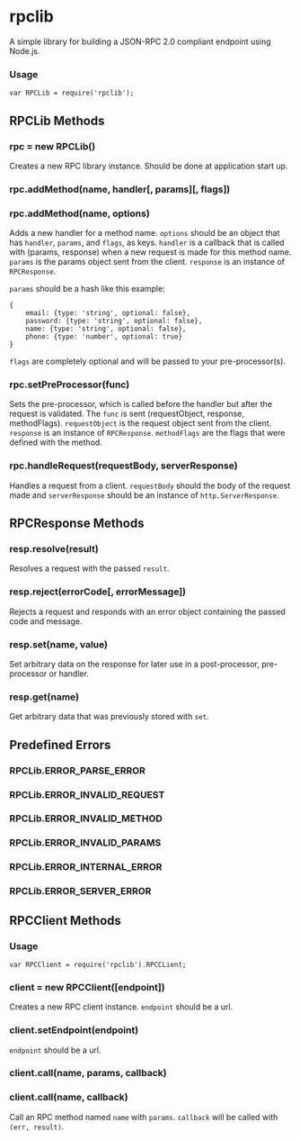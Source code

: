 # rpclib #

A simple library for building a JSON-RPC 2.0 compliant endpoint using Node.js.

### Usage ###

```JS
var RPCLib = require('rpclib');
```

## RPCLib Methods ##

### rpc = new RPCLib() ###

Creates a new RPC library instance. Should be done at application start up.

### rpc.addMethod(name, handler[, params][, flags]) ###
### rpc.addMethod(name, options) ###

Adds a new handler for a method name. `options` should be an object that has
`handler`, `params`, and `flags`, as keys. `handler` is a callback that is
called with (params, response) when a new request is made for this method
name. `params` is the params object sent from the client. `response` is an
instance of `RPCResponse`.

`params` should be a hash like this example:
```JS
{
    email: {type: 'string', optional: false},
    password: {type: 'string', optional: false},
    name: {type: 'string', optional: false},
    phone: {type: 'number', optional: true}
}
```
`flags` are completely optional and will be passed to your pre-processor(s).

### rpc.setPreProcessor(func) ###

Sets the pre-processor, which is called before the handler but after the request is
validated. The `func` is sent (requestObject, response, methodFlags). `requestObject`
is the request object sent from the client. `response` is an instance of `RPCResponse`.
`methodFlags` are the flags that were defined with the method.

### rpc.handleRequest(requestBody, serverResponse) ###

Handles a request from a client. `requestBody` should the body of the request made and
`serverResponse` should be an instance of `http.ServerResponse`.

## RPCResponse Methods ##

### resp.resolve(result) ###

Resolves a request with the passed `result`.

### resp.reject(errorCode[, errorMessage]) ###

Rejects a request and responds with an error object containing the passed code and message.

### resp.set(name, value) ###

Set arbitrary data on the response for later use in a post-processor, pre-processor or
handler.

### resp.get(name) ###

Get arbitrary data that was previously stored with `set`.

## Predefined Errors ##

### RPCLib.ERROR_PARSE_ERROR ###
### RPCLib.ERROR_INVALID_REQUEST ###
### RPCLib.ERROR_INVALID_METHOD ###
### RPCLib.ERROR_INVALID_PARAMS ###
### RPCLib.ERROR_INTERNAL_ERROR ###
### RPCLib.ERROR_SERVER_ERROR ###

## RPCClient Methods ##

### Usage ###

```JS
var RPCClient = require('rpclib').RPCCLient;
```

### client = new RPCClient([endpoint]) ###

Creates a new RPC client instance. `endpoint` should be a url.

### client.setEndpoint(endpoint) ###

`endpoint` should be a url.

### client.call(name, params, callback) ###
### client.call(name, callback) ###

Call an RPC method named `name` with `params`. `callback` will be called with `(err, result)`.

